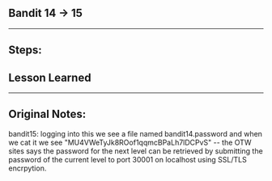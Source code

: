 ## Bandit 14 → 15
---

## Steps:

## Lesson Learned

---

## Original Notes:

bandit15: logging into this we see a file named bandit14.password and when we cat it we see "MU4VWeTyJk8ROof1qqmcBPaLh7lDCPvS" -- the OTW sites says the password for the next level can be retrieved by submitting the password of the current level to port 30001 on localhost using SSL/TLS encrpytion.
